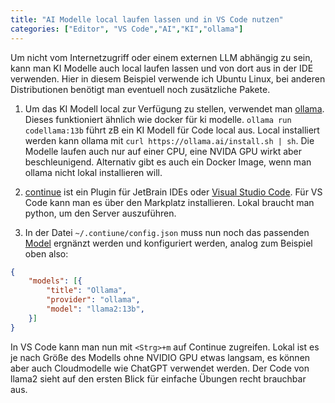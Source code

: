 ```yaml
---
title: "AI Modelle local laufen lassen und in VS Code nutzen"
categories: ["Editor", "VS Code","AI","KI","ollama"]
---
```

Um nicht vom Internetzugriff oder einem externen LLM abhängig zu sein, kann man KI Modelle auch local laufen lassen und von dort aus in der IDE verwenden. Hier in diesem Beispiel verwende ich Ubuntu Linux, bei anderen Distributionen benötigt man eventuell noch zusätzliche Pakete.

1. Um das KI Modell local zur Verfügung zu stellen, verwendet man [ollama](https://ollama.ai/). Dieses funktioniert ähnlich wie docker für ki modelle. `ollama run codellama:13b` führt zB ein KI Modell für Code local aus. Local installiert werden kann ollama mit `curl https://ollama.ai/install.sh | sh`. Die Modelle laufen auch nur auf einer CPU, eine NVIDA GPU wirkt aber beschleunigend. Alternativ gibt es auch ein Docker Image, wenn man ollama nicht lokal installieren will.

1. [continue](https://continue.dev/) ist ein Plugin für JetBrain IDEs oder [Visual Studio Code](https://code.visualstudio.com/). Für VS Code kann man es über den Markplatz installieren. Lokal braucht man python, um den Server auszuführen.

1. In der Datei `~/.contiune/config.json` muss nun noch das passenden [Model](https://continue.dev/docs/reference/Model%20Providers/ollama) ergnänzt werden und konfiguriert werden, analog zum Beispiel oben also:

```json
{
    "models": [{
        "title": "Ollama",
        "provider": "ollama",
        "model": "llama2:13b",
    }]
}
```

In VS Code kann man nun mit `<Strg>+m` auf Continue zugreifen. Lokal ist es je nach Größe des Modells ohne NVIDIO GPU etwas langsam, es können aber auch Cloudmodelle wie ChatGPT verwendet werden. Der Code von llama2 sieht auf den ersten Blick für einfache Übungen recht brauchbar aus.
